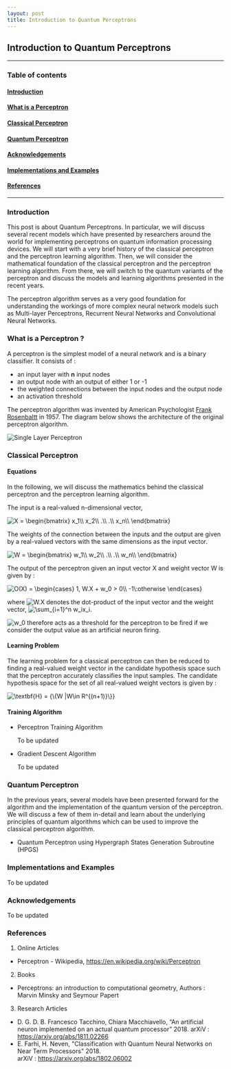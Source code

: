 ```yaml
---
layout: post
title: Introduction to Quantum Perceptrons
---
```


## Introduction to Quantum Perceptrons

----
### Table of contents

#### [Introduction](#introduction)

#### [What is a Perceptron](#what_is_a_neural_network)

#### [Classical Perceptron](#classical_perceptron)

#### [Quantum Perceptron](#quantum_perceptron)

#### [Acknowledgements](#acknowledgements)

#### [Implementations and Examples](#implementations_and_examples)

#### [References](#references)
----

### Introduction<a id='introduction'></a>

This post is about Quantum Perceptrons. In particular, we will discuss several recent models which have presented by researchers around the world for implementing perceptrons on quantum information processing devices. We will start with a very brief history of the classical perceptron and the perceptron learning algorithm. Then, we will consider the mathematical foundation of the classical perceptron and the perceptron learning algorithm. From there, we will switch to the quantum variants of the perceptron and discuss the models and learning algorithms presented in the recent years.

The perceptron algorithm serves as a very good foundation for understanding the workings of more complex neural network models such as Multi-layer Perceptrons, Recurrent Neural Networks and Convolutional Neural Networks.

### What is a Perceptron ?<a id='what_is_a_neural_network'></a>

A perceptron is the simplest model of a neural network and is a binary classifier. It consists of :
- an input layer with **n** input nodes
- an output node with an output of either 1 or -1
- the weighted connections between the input nodes and the output node
- an activation threshold

The perceptron algorithm was invented by American Psychologist [Frank Rosenbaltt](https://en.wikipedia.org/wiki/Frank_Rosenblatt) in 1957. The diagram below shows the architecture of the original perceptron algorithm. 


![][single_layer_perceptron_link]

[single_layer_perceptron_link]:https://raw.githubusercontent.com/abhishekabhishek/abhishekabhishek.github.io/master/_posts/post_images/2019-01-08/single_layer_perceptron.PNG "Single Layer Perceptron"

### Classical Perceptron<a id='classical_perceptron'></a>

#### Equations

In the following, we will discuss the mathematics behind the classical perceptron and the perceptron learning algorithm.

The input is a real-valued n-dimensional vector, 

<img src="https://latex.codecogs.com/gif.latex?X&space;=&space;\begin{bmatrix}&space;x_1\\&space;x_2\\&space;.\\&space;.\\&space;x_n\\&space;\end{bmatrix}" title="X = \begin{bmatrix} x_1\\ x_2\\ .\\ .\\ x_n\\ \end{bmatrix}" />

The weights of the connection between the inputs and the output are given by a real-valued vectors with the same dimensions as the input vector.

<img src="https://latex.codecogs.com/gif.latex?W&space;=&space;\begin{bmatrix}&space;w_1\\&space;w_2\\&space;.\\&space;.\\&space;w_n\\&space;\end{bmatrix}" title="W = \begin{bmatrix} w_1\\ w_2\\ .\\ .\\ w_n\\ \end{bmatrix}" />

The output of the perceptron given an input vector X and weight vector W is given by :

<img src="https://latex.codecogs.com/gif.latex?O(X)&space;=&space;\begin{cases}&space;1,&space;W.X&space;&plus;&space;w_0&space;>&space;0\\&space;-1\:otherwise&space;\end{cases}" title="O(X) = \begin{cases} 1, W.X + w_0 > 0\\ -1\:otherwise \end{cases}" />

where <img src="https://latex.codecogs.com/gif.latex?W.X" title="W.X" /> denotes the dot-product of the input vector and the weight vector, <img src="https://latex.codecogs.com/gif.latex?\sum_{i=1}^n&space;w_ix_i" title="\sum_{i=1}^n w_ix_i" />.

<img src="https://latex.codecogs.com/gif.latex?w_0" title="w_0" /> therefore acts as a threshold for the perceptron to be fired if we consider the output value as an artificial neuron firing.

#### Learning Problem

The learning problem for a classical perceptron can then be reduced to finding a real-valued weight vector in the candidate hypothesis space such that the perceptron accurately classifies the input samples. The candidate hypothesis space for the set of all real-valued weight vectors is given by :

<img src="https://latex.codecogs.com/gif.latex?\textbf{H}&space;=&space;{\{W&space;|W\in&space;R^{(n&plus;1)}\}}" title="\textbf{H} = {\{W |W\in R^{(n+1)}\}}" />

#### Training Algorithm

- Perceptron Training Algorithm

    To be updated

- Gradient Descent Algorithm

    To be updated


### Quantum Perceptron<a id='quantum_perceptron'></a>

In the previous years, several models have been presented forward for the algorithm and the implementation of the quantum version of the perceptron. We will discuss a few of them in-detail and learn about the underlying principles of quantum algorithms which can be used to improve the classical perceptron algorithm.

- Quantum Perceptron using Hypergraph States Generation Subroutine (HPGS)



### Implementations and Examples<a id='implementations_and_examples'></a>

To be updated

### Acknowledgements<a id='acknowledgements'></a>

To be updated

### References<a id='references'></a>

1. Online Articles
- Perceptron - Wikipedia, https://en.wikipedia.org/wiki/Perceptron
2. Books
- Perceptrons: an introduction to computational geometry, Authors : Marvin Minsky and Seymour Papert
3. Research Articles
- D. G. D. B. Francesco Tacchino, Chiara Macchiavello, “An artificial neuron implemented on an actual quantum processor” 2018. arXiV : https://arxiv.org/abs/1811.02266
- E. Farhi, H. Neven, "Classification with Quantum Neural Networks on Near Term Processors" 2018. <br/>arXiV : https://arxiv.org/abs/1802.06002


